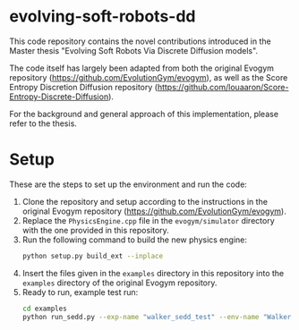 # evolving-soft-robots-dd
This code repository contains the novel contributions introduced in the Master thesis "Evolving Soft Robots Via Discrete Diffusion models".

The code itself has largely been adapted from both the original Evogym repository (https://github.com/EvolutionGym/evogym), 
as well as the Score Entropy Discretion Diffusion repository (https://github.com/louaaron/Score-Entropy-Discrete-Diffusion).

For the background and general approach of this implementation, please refer to the thesis.

# Setup
These are the steps to set up the environment and run the code:
1. Clone the repository and setup according to the instructions in the original Evogym repository (https://github.com/EvolutionGym/evogym).
2. Replace the `PhysicsEngine.cpp` file in the `evogym/simulator` directory with the one provided in this repository.
3. Run the following command to build the new physics engine:
   ```bash
   python setup.py build_ext --inplace
   ```
4. Insert the files given in the `examples` directory in this repository into the `examples` directory of the original Evogym repository.
5. Ready to run, example test run:
   ```bash
   cd examples
   python run_sedd.py --exp-name "walker_sedd_test" --env-name "Walker-v0" --num-robots 25 --cycles 4 --num-generated 1000 --fine-tune-epochs 3 --total-timesteps 256000 --learning-rate 2.5e-4 --clip-range 0.1 --vf-coef 0.5 --ent-coef 0.01 --n-steps 128 --n-envs 1 --eval-interval 12800 --num-cores 2
   ```
